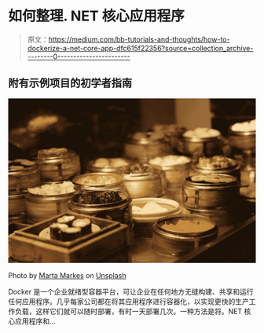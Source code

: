 # 如何整理. NET 核心应用程序

> 原文：<https://medium.com/bb-tutorials-and-thoughts/how-to-dockerize-a-net-core-app-dfc615f22356?source=collection_archive---------0----------------------->

## 附有示例项目的初学者指南

![](img/0e106cfc216d71eebcd4337c3baceb77.png)

Photo by [Marta Markes](https://unsplash.com/@vnevremeni?utm_source=medium&utm_medium=referral) on [Unsplash](https://unsplash.com?utm_source=medium&utm_medium=referral)

Docker 是一个企业就绪型容器平台，可让企业在任何地方无缝构建、共享和运行任何应用程序。几乎每家公司都在将其应用程序进行容器化，以实现更快的生产工作负载，这样它们就可以随时部署，有时一天部署几次。一种方法是将。NET 核心应用程序和…